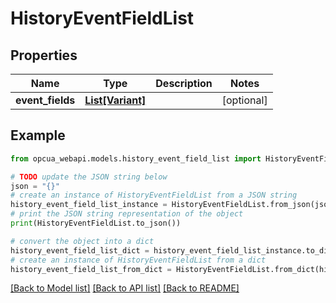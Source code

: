 # HistoryEventFieldList


## Properties

Name | Type | Description | Notes
------------ | ------------- | ------------- | -------------
**event_fields** | [**List[Variant]**](Variant.md) |  | [optional] 

## Example

```python
from opcua_webapi.models.history_event_field_list import HistoryEventFieldList

# TODO update the JSON string below
json = "{}"
# create an instance of HistoryEventFieldList from a JSON string
history_event_field_list_instance = HistoryEventFieldList.from_json(json)
# print the JSON string representation of the object
print(HistoryEventFieldList.to_json())

# convert the object into a dict
history_event_field_list_dict = history_event_field_list_instance.to_dict()
# create an instance of HistoryEventFieldList from a dict
history_event_field_list_from_dict = HistoryEventFieldList.from_dict(history_event_field_list_dict)
```
[[Back to Model list]](../README.md#documentation-for-models) [[Back to API list]](../README.md#documentation-for-api-endpoints) [[Back to README]](../README.md)


